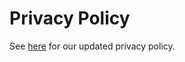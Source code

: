 # Privacy Policy

See [here](https://www.freeprivacypolicy.com/live/badae94f-1a9d-4517-88fa-1b34cfae303d) for our updated privacy policy. 

